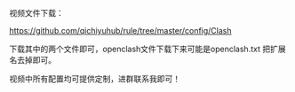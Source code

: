 视频文件下载：

https://github.com/qichiyuhub/rule/tree/master/config/Clash

下载其中的两个文件即可，openclash文件下载下来可能是openclash.txt 把扩展名去掉即可。

视频中所有配置均可提供定制，进群联系我即可！
